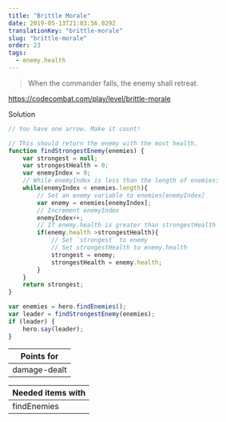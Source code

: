 ```yaml
---
title: "Brittle Morale"
date: 2019-05-13T21:03:56.029Z
translationKey: "brittle-morale"
slug: "brittle-morale"
order: 23
tags:
  - enemy.health
---
```


> When the commander falls, the enemy shall retreat.

https://codecombat.com/play/level/brittle-morale

Solution

```javascript
// You have one arrow. Make it count!

// This should return the enemy with the most health.
function findStrongestEnemy(enemies) {
    var strongest = null;
    var strongestHealth = 0;
    var enemyIndex = 0;
    // While enemyIndex is less than the length of enemies:
    while(enemyIndex < enemies.length){    
        // Set an enemy variable to enemies[enemyIndex]
        var enemy = enemies[enemyIndex];
        // Increment enemyIndex
        enemyIndex++;        
        // If enemy.health is greater than strongestHealth
        if(enemy.health >strongestHealth){
            // Set `strongest` to enemy
            // Set strongestHealth to enemy.health
            strongest = enemy;
            strongestHealth = enemy.health;        
        }
    }
    return strongest;
}

var enemies = hero.findEnemies();
var leader = findStrongestEnemy(enemies);
if (leader) {
    hero.say(leader);
}

```

Points for |
--- |
damage-dealt |

Needed items with |
--- |
findEnemies |


